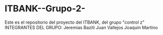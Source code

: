 # ITBANK--Grupo-2-
Este es el repositorio del proyecto del ITBANK, del grupo "control z"
INTEGRANTES DEL GRUPO:
    Jeremias Baziti
    Juan Vallejos
    Joaquin Martino
